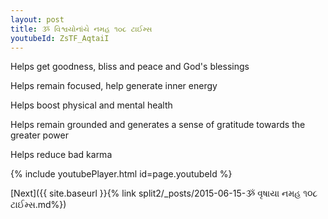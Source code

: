```yaml
---
layout: post
title: ૐ વિશ્વયોનાંયે નમહ ૧૦૮ ટાઈમ્સ
youtubeId: ZsTF_AqtaiI
---
```

 
 
Helps get goodness, bliss and peace and God's blessings
 
Helps remain focused, help generate inner energy 
 
Helps boost physical and mental health 
 
Helps remain grounded and generates a sense of gratitude towards the greater power 
 
Helps reduce bad karma
 
 
 
 


{% include youtubePlayer.html id=page.youtubeId %}
 
[Next]({{ site.baseurl }}{% link  split2/_posts/2015-06-15-ૐ વૃષાયા નમહ ૧૦૮ ટાઈમ્સ.md%})
 
